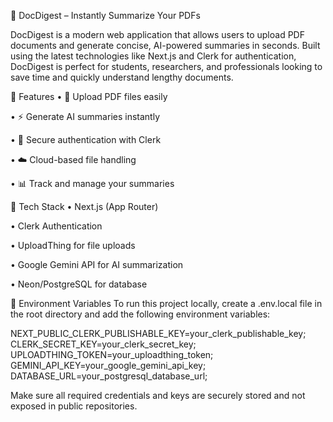 📄 DocDigest – Instantly Summarize Your PDFs

DocDigest is a modern web application that allows users to upload PDF documents and generate concise, AI-powered summaries in seconds. Built using the latest technologies like Next.js and Clerk for authentication, DocDigest is perfect for students, researchers, and professionals looking to save time and quickly understand lengthy documents.

🚀 Features
• 📁 Upload PDF files easily

• ⚡ Generate AI summaries instantly

• 🔐 Secure authentication with Clerk

• ☁️ Cloud-based file handling

• 📊 Track and manage your summaries

🧪 Tech Stack
• Next.js (App Router)

• Clerk Authentication

• UploadThing for file uploads

• Google Gemini API for AI summarization

• Neon/PostgreSQL for database

🔐 Environment Variables
To run this project locally, create a .env.local file in the root directory and add the following environment variables:

NEXT_PUBLIC_CLERK_PUBLISHABLE_KEY=your_clerk_publishable_key;
CLERK_SECRET_KEY=your_clerk_secret_key;
UPLOADTHING_TOKEN=your_uploadthing_token;
GEMINI_API_KEY=your_google_gemini_api_key;
DATABASE_URL=your_postgresql_database_url;

Make sure all required credentials and keys are securely stored and not exposed in public repositories.
